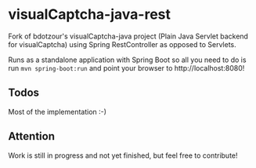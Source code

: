 visualCaptcha-java-rest
========================

Fork of bdotzour's visualCaptcha-java project (Plain Java Servlet backend for visualCaptcha)
using Spring RestController as opposed to Servlets.

Runs as a standalone application with Spring Boot so all you need to
do is run `mvn spring-boot:run` and point your browser to http://localhost:8080!


Todos
------
Most of the implementation :-)


Attention
-----------
Work is still in progress and not yet finished, but feel free to contribute!
